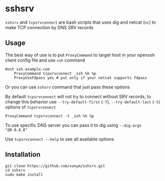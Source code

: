 # sshsrv

`sshsrv` and `tcpsrvconnect` are bash scripts that uses
dig and netcat (`nc`) to make TCP connection by DNS SRV records

## Usage

The best way of use is to put `ProxyCommand` to target host
in your openssh client config file and use `ssh` command

```
Host ssh.example.com
    ProxyCommand tcpsrvconnect _ssh %h %p
    ProxyUseFdpass yes # put only if your netcat supports fdpass
```

Or you can use `sshsrv` command that just pass these options

By default `tcpsrvconnect` will not try to connect without SRV records,
to change this behavior use `--try-default-first` (`-T`), `--try-default-last` (`-t`) options of `tcpsrvconnect`

```
ProxyCommand tcpsrvconnect -t _ssh %h %p
```

To use specific DNS server you can pass it to dig using `--dig-args "@8.8.8.8"`

Use `tcpsrvconnect --help` to see all available options

## Installation

```
git clone https://github.com/vanym/sshsrv.git
cd sshsrv
sudo make install
```
